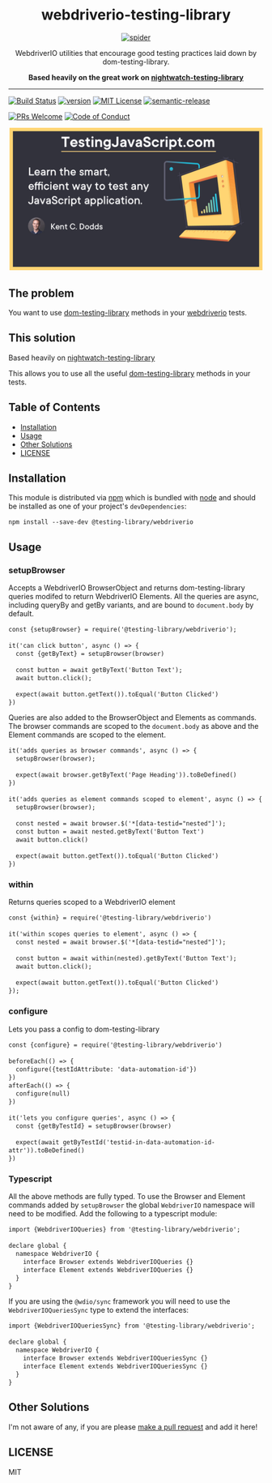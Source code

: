 <div align="center">
<h1>webdriverio-testing-library</h1>

<a href="https://www.joypixels.com/profiles/emoji/spider">
  <img
    height="80"
    width="80"
    alt="spider"
    src="https://raw.githubusercontent.com/testing-library/webdriverio-testing-library/master/other/spider.png"
  />
</a>

<p>WebdriverIO utilities that encourage good testing practices laid down by dom-testing-library.</p>

<p><strong>Based heavily on the great work on <a href="https://github.com/testing-library/nightwatch-testing-library">nightwatch-testing-library</a></strong></p>

</div>

<hr />

[![Build Status][build-badge]][build]
[![version][version-badge]][package]
[![MIT License][license-badge]][license]
[![semantic-release](https://img.shields.io/badge/%20%20%F0%9F%93%A6%F0%9F%9A%80-semantic--release-e10079.svg)](https://github.com/semantic-release/semantic-release)

[![PRs Welcome][prs-badge]][prs]
[![Code of Conduct][coc-badge]][coc]

<div align="center">
<a href="https://testingjavascript.com">
<img width="500" alt="TestingJavaScript.com Learn the smart, efficient way to test any JavaScript application." src="https://raw.githubusercontent.com/kentcdodds/cypress-testing-library/master/other/testingjavascript.jpg" />
</a>
</div>

## The problem

You want to use [dom-testing-library](https://github.com/kentcdodds/dom-testing-library) methods in your [webdriverio][webdriverio] tests.

## This solution

Based heavily on [nightwatch-testing-library][nightwatch-testing-library]

This allows you to use all the useful [dom-testing-library](https://github.com/kentcdodds/dom-testing-library) methods in your tests.

## Table of Contents

<!-- START doctoc generated TOC please keep comment here to allow auto update -->
<!-- DON'T EDIT THIS SECTION, INSTEAD RE-RUN doctoc TO UPDATE -->

- [Installation](#installation)
- [Usage](#usage)
- [Other Solutions](#other-solutions)
- [LICENSE](#license)

<!-- END doctoc generated TOC please keep comment here to allow auto update -->

## Installation

This module is distributed via [npm][npm] which is bundled with [node][node] and
should be installed as one of your project's `devDependencies`:

```
npm install --save-dev @testing-library/webdriverio
```

## Usage

### setupBrowser

Accepts a WebdriverIO BrowserObject and returns dom-testing-library queries
modifed to return WebdriverIO Elements. All the queries are async, including
queryBy and getBy variants, and are bound to `document.body` by default.

```
const {setupBrowser} = require('@testing-library/webdriverio');

it('can click button', async () => {
  const {getByText} = setupBrowser(browser)

  const button = await getByText('Button Text');
  await button.click();

  expect(await button.getText()).toEqual('Button Clicked')
})
```

Queries are also added to the BrowserObject and Elements as commands. The
browser commands are scoped to the `document.body` as above and the Element
commands are scoped to the element.

```
it('adds queries as browser commands', async () => {
  setupBrowser(browser);

  expect(await browser.getByText('Page Heading')).toBeDefined()
})

it('adds queries as element commands scoped to element', async () => {
  setupBrowser(browser);

  const nested = await browser.$('*[data-testid="nested"]');
  const button = await nested.getByText('Button Text')
  await button.click()

  expect(await button.getText()).toEqual('Button Clicked')
})
```

### within

Returns queries scoped to a WebdriverIO element

```
const {within} = require('@testing-library/webdriverio')

it('within scopes queries to element', async () => {
  const nested = await browser.$('*[data-testid="nested"]');

  const button = await within(nested).getByText('Button Text');
  await button.click();

  expect(await button.getText()).toEqual('Button Clicked')
});
```

### configure

Lets you pass a config to dom-testing-library

```
const {configure} = require('@testing-library/webdriverio')

beforeEach(() => {
  configure({testIdAttribute: 'data-automation-id'})
})
afterEach(() => {
  configure(null)
})

it('lets you configure queries', async () => {
  const {getByTestId} = setupBrowser(browser)

  expect(await getByTestId('testid-in-data-automation-id-attr')).toBeDefined()
})
```

### Typescript

All the above methods are fully typed. To use the Browser and Element commands
added by `setupBrowser` the global `WebdriverIO` namespace will need to be
modified. Add the following to a typescript module:

```
import {WebdriverIOQueries} from '@testing-library/webdriverio';

declare global {
  namespace WebdriverIO {
    interface Browser extends WebdriverIOQueries {}
    interface Element extends WebdriverIOQueries {}
  }
}
```

If you are using the `@wdio/sync` framework you will need to use the
`WebdriverIOQueriesSync` type to extend the interfaces:

```
import {WebdriverIOQueriesSync} from '@testing-library/webdriverio';

declare global {
  namespace WebdriverIO {
    interface Browser extends WebdriverIOQueriesSync {}
    interface Element extends WebdriverIOQueriesSync {}
  }
}
```

## Other Solutions

I'm not aware of any, if you are please [make a pull request][prs] and add it
here!

## LICENSE

MIT

[npm]: https://www.npmjs.com/
[node]: https://nodejs.org
[build-badge]: https://github.com/olivierwilkinson/webdriverio-testing-library/workflows/webdriverio-testing-library/badge.svg
[build]: https://github.com/olivierwilkinson/webdriverio-testing-library/actions?query=branch%3Amaster+workflow%3Awebdriverio-testing-library
[version-badge]: https://img.shields.io/npm/v/olivierwilkinson/webdriverio-testing-library.svg?style=flat-square
[package]: https://www.npmjs.com/package/@testing-library/webdriverio
[downloads-badge]:https://img.shields.io/npm/dm/@testing-library/webdriverio.svg?style=flat-square
[npmtrends]: http://www.npmtrends.com/@testing-library/webdriverio
[license-badge]: https://img.shields.io/npm/l/@testing-library/webdriverio.svg?style=flat-square
[license]: https://github.com/olivierwilkinson/webdriverio-testing-library/blob/master/LICENSE
[prs-badge]: https://img.shields.io/badge/PRs-welcome-brightgreen.svg?style=flat-square
[prs]: http://makeapullrequest.com
[coc-badge]: https://img.shields.io/badge/code%20of-conduct-ff69b4.svg?style=flat-square
[coc]: https://github.com/olivierwilkinson/webdriverio-testing-library/blob/master/other/CODE_OF_CONDUCT.md
[dom-testing-library]: https://github.com/testing-library/dom-testing-library
[webdriverio]: https://webdriver.io/
[nightwatch-testing-library]: https://github.com/testing-library/nightwatch-testing-library
